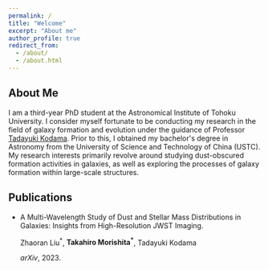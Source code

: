 ```yaml
---
permalink: /
title: "Welcome"
excerpt: "About me"
author_profile: true
redirect_from: 
  - /about/
  - /about.html
---
```


About Me
------

I am a third-year PhD student at the Astronomical Institute of Tohoku University. I consider myself fortunate to be conducting my research in the field of galaxy formation and evolution under the guidance of Professor [Tadayuki Kodama](http://mahalo.galaxy.bindcloud.jp/pg39.html). Prior to this, I obtained my bachelor's degree in Astronomy from the University of Science and Technology of China (USTC). My research interests primarily revolve around studying dust-obscured formation activities in galaxies, as well as exploring the processes of galaxy formation within large-scale structures.




<h2 id="publications"> Publications</h2>

- A Multi-Wavelength Study of Dust and Stellar Mass Distributions in Galaxies: Insights from High-Resolution JWST Imaging.

  Zhaoran Liu<sup>\*</sup>, <b>Takahiro Morishita<sup>\*</sup></b>, Tadayuki Kodama

  *arXiv*, 2023.

